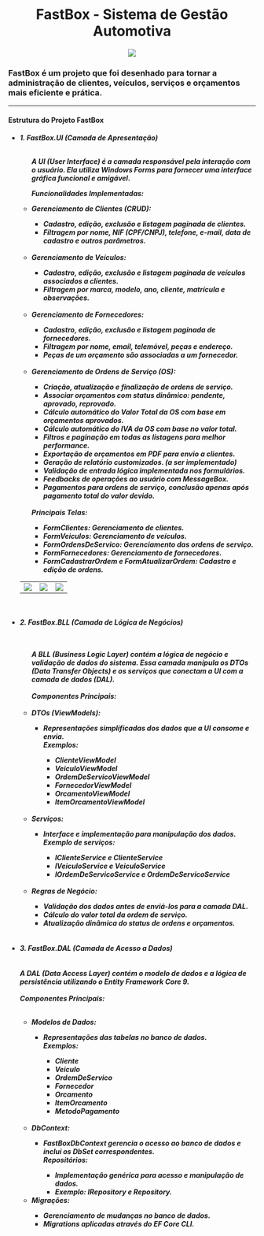 <body>
<h1 align="center">FastBox - Sistema de Gestão Automotiva</h1>

<p align="center">
<img src="https://github.com/user-attachments/assets/4e03ab5c-3cdc-4476-8e3f-522f92498c55"/>
</p>

<h3>FastBox é um projeto que foi desenhado para tornar a administração de clientes, veículos, serviços e orçamentos mais eficiente e prática.</h3>

<hr>

<h4>Estrutura do Projeto FastBox</h4>
<h5>
<ul>
    <li>1. FastBox.UI (Camada de Apresentação)</li>
    <br>
    <ul>
        <p>A UI (User Interface) é a camada responsável pela interação com o usuário. Ela utiliza Windows Forms para fornecer uma interface gráfica funcional e amigável.</p>
<p>Funcionalidades Implementadas:</p>

<li>Gerenciamento de Clientes (CRUD):</li>
<ul>
<li>Cadastro, edição, exclusão e listagem paginada de clientes.</li>
<li>Filtragem por nome, NIF (CPF/CNPJ), telefone, e-mail, data de cadastro e outros parâmetros.</li>
</ul>
<br>
<li>Gerenciamento de Veículos:</li>
<ul>
<li>Cadastro, edição, exclusão e listagem paginada de veículos associados a clientes.</li>
<li>Filtragem por marca, modelo, ano, cliente, matrícula e observações.</li>
<br>
</ul>
<li>Gerenciamento de Fornecedores:</li>
<ul>
<li>Cadastro, edição, exclusão e listagem paginada de fornecedores.</li>
<li>Filtragem por nome, email, telemóvel, peças e endereço.</li>
<li>Peças de um orçamento são associadas a um fornecedor.</li>
<br>
</ul>
<li>Gerenciamento de Ordens de Serviço (OS):</li>
<ul>
    <li>Criação, atualização e finalização de ordens de serviço.</li>
    <li>Associar orçamentos com status dinâmico: pendente, aprovado, reprovado.</li>
    <li>Cálculo automático do Valor Total da OS com base em orçamentos aprovados.</li>
    <li>Cálculo automático do IVA da OS com base no valor total.</li>
    <li>Filtros e paginação em todas as listagens para melhor performance.</li>
    <li>Exportação de orçamentos em PDF para envio a clientes.</li>
    <li>Geração de relatório customizados. (a ser implementado)</li>
    <li>Validação de entrada lógica implementada nos formulários.</li>
    <li>Feedbacks de operações ao usuário com MessageBox.</li>
    <li>Pagamentos para ordens de serviço, conclusão apenas após pagamento total do valor devido.</li>
</ul>
<br>
Principais Telas:
<ul>
<li>FormClientes: Gerenciamento de clientes.</li>
<li>FormVeiculos: Gerenciamento de veículos.</li>
<li>FormOrdensDeServico: Gerenciamento das ordens de serviço.</li>
<li>FormFornecedores: Gerenciamento de fornecedores.</li>
<li>FormCadastrarOrdem e FormAtualizarOrdem: Cadastro e edição de ordens.</li>
</ul>
</ul>
<table>
<td>
<img src="https://github.com/user-attachments/assets/a91236f1-67a6-4241-8b1c-4120b2a8870b"/>
</td>
<td>
<img src="https://github.com/user-attachments/assets/1e6b4040-ccd8-40d3-9182-2fa51bbf8870"/>       
</td>
<td>
<img src="https://github.com/user-attachments/assets/86cef272-8bbf-491c-91b0-e241135bf2a1"/>            
</td>
</table>
<br><br>

<li>2. FastBox.BLL (Camada de Lógica de Negócios)</li>
<ul>
    <br><br>
A BLL (Business Logic Layer) contém a lógica de negócio e validação de dados do sistema. Essa camada manipula os DTOs (Data Transfer Objects) e os serviços que conectam a UI com a camada de dados (DAL).
<br><br>
Componentes Principais:<br><br>

<li>DTOs (ViewModels):</li>
<ul>
<li>Representações simplificadas dos dados que a UI consome e envia.</li>
Exemplos:
<ul>
<li>ClienteViewModel</li>
<li>VeiculoViewModel</li>
<li>OrdemDeServicoViewModel</li>
<li>FornecedorViewModel</li>
<li>OrcamentoViewModel</li>
<li>ItemOrcamentoViewModel</li>
</ul>
</ul><br>
<li>Serviços:</li>
<ul>
<li>Interface e implementação para manipulação dos dados.</li>
Exemplo de serviços:
<ul>
<li>IClienteService e ClienteService
<li>IVeiculoService e VeiculoService
<li>IOrdemDeServicoService e OrdemDeServicoService
</ul>
</ul><br>
<li>Regras de Negócio:</li>
<ul>
<li>Validação dos dados antes de enviá-los para a camada DAL.</li>
<li>Cálculo do valor total da ordem de serviço.</li>
<li>Atualização dinâmica do status de ordens e orçamentos.</li>
</ul>
</ul>
<br><br>
<li>3. FastBox.DAL (Camada de Acesso a Dados)</li><br><br>
A DAL (Data Access Layer) contém o modelo de dados e a lógica de persistência utilizando o Entity Framework Core 9.
<br><br>
Componentes Principais:<br><br>
<ul>
<li>Modelos de Dados:</li>
<ul>
<li>Representações das tabelas no banco de dados.</li>
Exemplos:
<ul>
<li>Cliente</li>
<li>Veiculo</li>
<li>OrdemDeServico</li>
<li>Fornecedor</li>
<li>Orcamento</li>
<li>ItemOrcamento</li>
<li>MetodoPagamento</li>
</ul>
</ul>
<br>
<li>DbContext:</li>
<ul>
<li>FastBoxDbContext gerencia o acesso ao banco de dados e inclui os DbSet<T> correspondentes.</li>
Repositórios:
<ul>
<li>Implementação genérica para acesso e manipulação de dados.</li>
<li>Exemplo: IRepository e Repository.</li>
</ul>
</ul>
<li>Migrações:</li>
<ul>
<li>Gerenciamento de mudanças no banco de dados.</li>
<li>Migrations aplicadas através do EF Core CLI.</li>
</ul>
</ul>
</ul>
</h5>
</body>